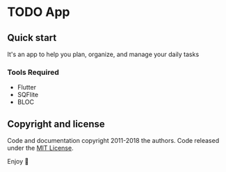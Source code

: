# TODO App

## Quick start
It's an app to help you plan, organize, and manage your daily tasks

### Tools Required
- Flutter
- SQFlite
- BLOC



## Copyright and license

Code and documentation copyright 2011-2018 the authors. Code released under the [MIT License](https://reponame/blob/master/LICENSE).

Enjoy :metal: